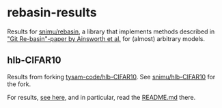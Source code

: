 # rebasin-results
Results for [snimu/rebasin](https://github.com/snimu/rebasin),
a library that implements methods described in 
["Git Re-basin"-paper by Ainsworth et al.](https://arxiv.org/abs/2209.04836)
for (almost) arbitrary models.


## hlb-CIFAR10

Results from forking [tysam-code/hlb-CIFAR10](https://github.com/tysam-code/hlb-CIFAR10).
See [snimu/hlb-CIFAR10](https://github.com/snimu/hlb-CIFAR10) for the fork.

For results, [see here](hlb-CIFAR10), and in particular, 
read the [README.md](hlb-CIFAR10/README.md) there.
